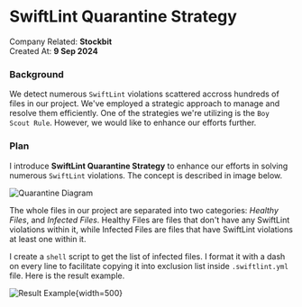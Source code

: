 # SwiftLint Quarantine Strategy

Company Related: **Stockbit**<br>
Created At: **9 Sep 2024**<br>

### Background
We detect numerous `SwiftLint` violations scattered accross hundreds of files in our project. We've employed a strategic approach to manage and resolve them efficiently. One of the strategies we're utilizing is the `Boy Scout Rule`. However, we would like to enhance our efforts further.

### Plan
I introduce **SwiftLint Quarantine Strategy** to enhance our efforts in solving numerous `SwiftLint` violations. The concept is described in image below.<br>

![Quarantine Diagram](/portfolio/port_sb_swiftlint_quarantine_diagram.png)

The whole files in our project are separated into two categories: *Healthy Files*, and *Infected Files*. Healthy Files are files that don't have any SwiftLint violations within it, while Infected Files are files that have SwiftLint violations at least one within it.<br>

I create a `shell` script to get the list of infected files. I format it with a dash on every line to facilitate copying it into exclusion list inside `.swiftlint.yml` file. Here is the result example.<br>

![Result Example](/portfolio/port_sb_swiftlint_quarantine_infected_list.png){width=500}